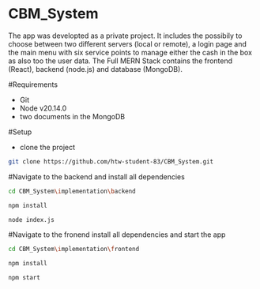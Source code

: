 # CBM_System
The app was developted as a private project. It includes the possibily to choose between two different servers (local or remote), a login page and the main menu with six service points to
manage either the cash in the box as also too the user data. The Full MERN Stack contains the frontend (React), backend (node.js) and database (MongoDB). 

#Requirements
- Git
- Node v20.14.0
- two documents in the MongoDB

#Setup
- clone the project
```bash
git clone https://github.com/htw-student-83/CBM_System.git
```

#Navigate to the backend and install all dependencies
```bash
cd CBM_System\implementation\backend
```
```bash
npm install
```

```bash
node index.js
```

#Navigate to the fronend install all dependencies and start the app
```bash
cd CBM_System\implementation\frontend
```
```bash
npm install
```
```bash
npm start
```

